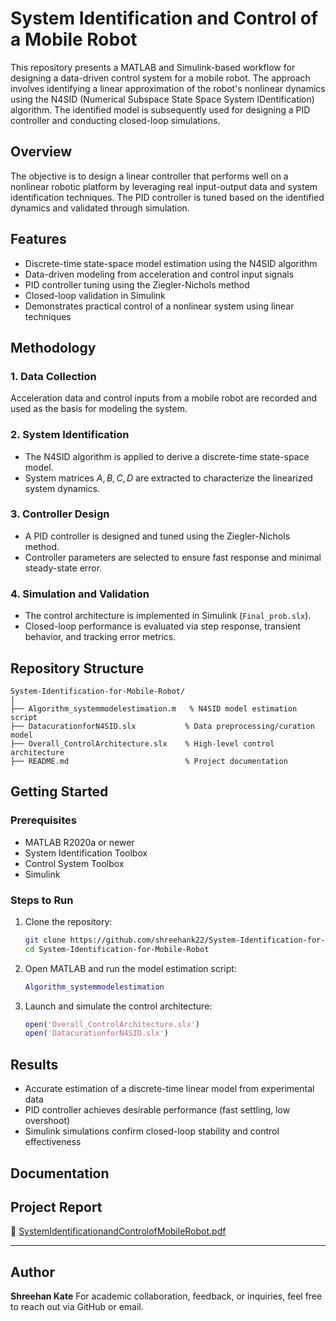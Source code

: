 # System Identification and Control of a Mobile Robot

This repository presents a MATLAB and Simulink-based workflow for designing a data-driven control system for a mobile robot. The approach involves identifying a linear approximation of the robot's nonlinear dynamics using the N4SID (Numerical Subspace State Space System IDentification) algorithm. The identified model is subsequently used for designing a PID controller and conducting closed-loop simulations.

## Overview

The objective is to design a linear controller that performs well on a nonlinear robotic platform by leveraging real input-output data and system identification techniques. The PID controller is tuned based on the identified dynamics and validated through simulation.

## Features

* Discrete-time state-space model estimation using the N4SID algorithm
* Data-driven modeling from acceleration and control input signals
* PID controller tuning using the Ziegler-Nichols method
* Closed-loop validation in Simulink
* Demonstrates practical control of a nonlinear system using linear techniques

## Methodology

### 1. Data Collection

Acceleration data and control inputs from a mobile robot are recorded and used as the basis for modeling the system.

### 2. System Identification

* The N4SID algorithm is applied to derive a discrete-time state-space model.
* System matrices $A, B, C, D$ are extracted to characterize the linearized system dynamics.

### 3. Controller Design

* A PID controller is designed and tuned using the Ziegler-Nichols method.
* Controller parameters are selected to ensure fast response and minimal steady-state error.

### 4. Simulation and Validation

* The control architecture is implemented in Simulink (`Final_prob.slx`).
* Closed-loop performance is evaluated via step response, transient behavior, and tracking error metrics.

## Repository Structure

```
System-Identification-for-Mobile-Robot/
│
├── Algorithm_systemmodelestimation.m   % N4SID model estimation script
├── DatacurationforN4SID.slx           % Data preprocessing/curation model
├── Overall_ControlArchitecture.slx    % High-level control architecture
├── README.md                          % Project documentation
```

## Getting Started

### Prerequisites

* MATLAB R2020a or newer
* System Identification Toolbox
* Control System Toolbox
* Simulink

### Steps to Run

1. Clone the repository:

   ```bash
   git clone https://github.com/shreehank22/System-Identification-for-Mobile-Robot.git
   cd System-Identification-for-Mobile-Robot
   ```

2. Open MATLAB and run the model estimation script:

   ```matlab
   Algorithm_systemmodelestimation
   ```

3. Launch and simulate the control architecture:

   ```matlab
   open('Overall_ControlArchitecture.slx')
   open('DatacurationforN4SID.slx')
   ```

## Results

* Accurate estimation of a discrete-time linear model from experimental data
* PID controller achieves desirable performance (fast settling, low overshoot)
* Simulink simulations confirm closed-loop stability and control effectiveness

## **Documentation**

## Project Report

📄 [SystemIdentificationandControlofMobileRobot.pdf](SystemIdentificationandControlofMobileRobot.pdf)

---

## Author

**Shreehan Kate**
For academic collaboration, feedback, or inquiries, feel free to reach out via GitHub or email.

